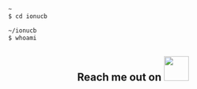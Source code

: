 ```sh
~
$ cd ionucb

~/ionucb
$ whoami
```

<h2 align="center">Reach me out on <img src="https://media0.giphy.com/media/jqNPzdTTxQfOgOqpO4/source.gif" width="50"></h2>

<p align="center">
<a href="mailto: cebotari@riseup.net">
</a>
</p>
